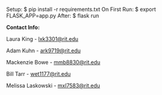 Setup:
	$ pip install -r requirements.txt
On First Run:
	$ export FLASK_APP=app.py
After:
$ flask run



**Contact Info:**

Laura King - lxk3301@rit.edu

Adam Kuhn - ark9719@rit.edu

Mackenzie Bowe - mmb8830@rit.edu

Bill Tarr - wet1177@rit.edu

Melissa Laskowski - mxl7583@rit.edu
